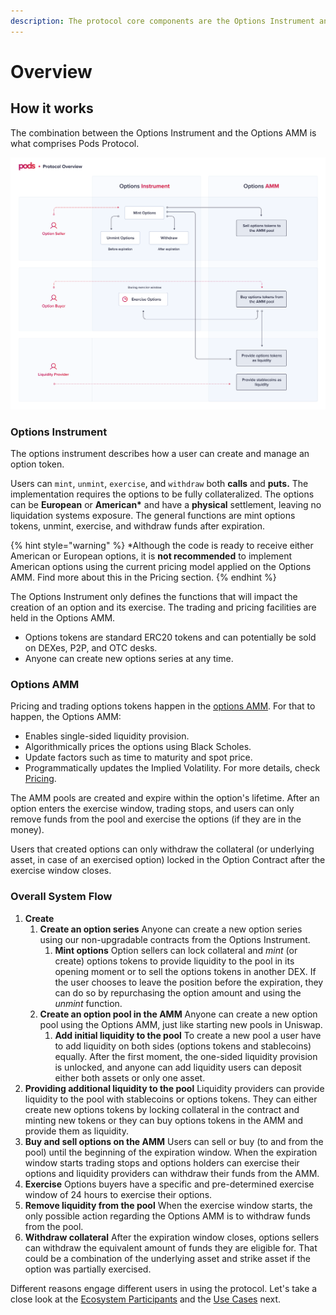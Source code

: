```yaml
---
description: The protocol core components are the Options Instrument and the Options AMM.
---
```


# Overview

## How it works

The combination between the Options Instrument and the Options AMM is what comprises Pods Protocol.

![Pods Protocol overview](../.gitbook/assets/protocol-overview.png)

### **Options Instrument**

The options instrument describes how a user can create and manage an option token.

Users can `mint`, `unmint`, `exercise`, and `withdraw` both **calls** and **puts.** The implementation requires the options to be fully collateralized. The options can be **European** or **American\*** and have a **physical** settlement, leaving no liquidation systems exposure. The general functions are mint options tokens, unmint, exercise, and withdraw funds after expiration.

{% hint style="warning" %}
\*Although the code is ready to receive either American or European options, it is **not recommended** to implement American options using the current pricing model applied on the Options AMM. Find more about this in the Pricing section. 
{% endhint %}

The Options Instrument only defines the functions that will impact the creation of an option and its exercise. The trading and pricing facilities are held in the Options AMM. 

* Options tokens are standard ERC20 tokens and can potentially be sold on DEXes, P2P, and OTC desks.
* Anyone can create new options series at any time. 

### **Options AMM**

Pricing and trading options tokens happen in the [options AMM](https://docs.pods.finance/options-amm-overview/optionamm). For that to happen, the Options AMM:

* Enables single-sided liquidity provision.
* Algorithmically prices the options using Black Scholes.
* Update factors such as time to maturity and spot price.
* Programmatically updates the Implied Volatility. For more details, check [Pricing](https://docs.pods.finance/options-amm-overview/optionamm/pricing). 

The AMM pools are created and expire within the option's lifetime. After an option enters the exercise window, trading stops, and users can only remove funds from the pool and exercise the options \(if they are in the money\). 

Users that created options can only withdraw the collateral \(or underlying asset, in case of an exercised option\) locked in the Option Contract after the exercise window closes.

### **Overall System Flow**

1. **Create**
   1. **Create an option series** Anyone can create a new option series using our non-upgradable contracts from the Options Instrument.
      1. **Mint options** Option sellers can lock collateral and _mint_ \(or create\) options tokens to provide liquidity to the pool in its opening moment or to sell the options tokens in another DEX. If the user chooses to leave the position before the expiration, they can do so by repurchasing the option amount and using the _unmint_ function.
   2. **Create an option pool in the AMM** Anyone can create a new option pool using the Options AMM, just like starting new pools in Uniswap.
      1. **Add initial liquidity to the pool** To create a new pool a user have to add liquidity on both sides \(options tokens and stablecoins\) equally. After the first moment, the one-sided liquidity provision is unlocked, and anyone can add liquidity users can deposit either both assets or only one asset. 
2. **Providing additional liquidity to the pool** Liquidity providers can provide liquidity to the pool with stablecoins or options tokens. They can either create new options tokens by locking collateral in the contract and minting new tokens or they can buy options tokens in the AMM and provide them as liquidity. 
3. **Buy and sell options on the AMM** Users can sell or buy \(to and from the pool\) until the beginning of the expiration window. When the expiration window starts trading stops and options holders can exercise their options and liquidity providers can withdraw their funds from the AMM. 
4. **Exercise** Options buyers have a specific and pre-determined exercise window of 24 hours to exercise their options. 
5. **Remove liquidity from the pool** When the exercise window starts, the only possible action regarding the Options AMM is to withdraw funds from the pool. 
6. **Withdraw collateral** After the expiration window closes, options sellers can withdraw the equivalent amount of funds they are eligible for. That could be a combination of the underlying asset and strike asset if the option was partially exercised.

Different reasons engage different users in using the protocol. Let's take a close look at the [Ecosystem Participants](https://docs.pods.finance/the-protocol/ecosystem-participants) and the [Use Cases](https://docs.pods.finance/the-protocol/use-cases) next.


